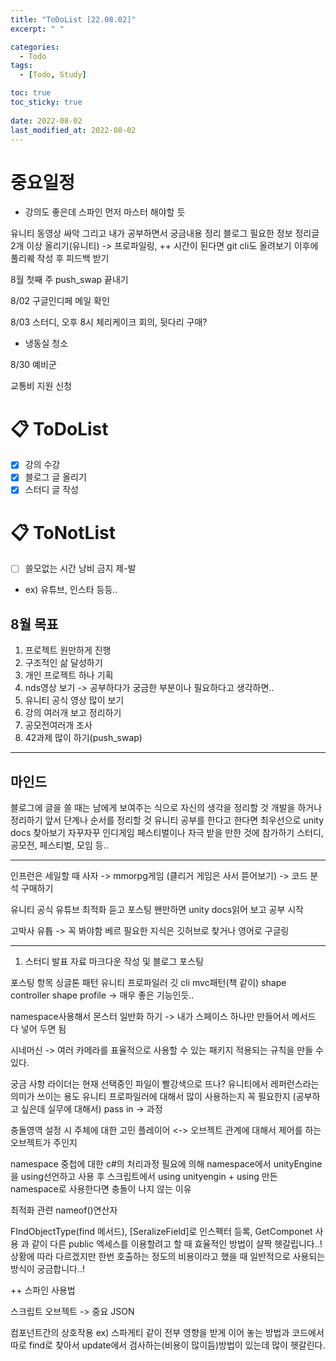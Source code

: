 ```yaml
---
title: "ToDoList [22.08.02]"
excerpt: " "

categories:
  - Todo
tags:
  - [Todo, Study]

toc: true
toc_sticky: true
 
date: 2022-08-02
last_modified_at: 2022-08-02
---
```


# 중요일정

- 강의도 좋은데 스파인 먼저 마스터 해야할 듯

유니티 동영상 싸악 그리고 내가 공부하면서 궁금내용 정리
블로그 필요한 정보 정리글 2개 이상 올리기(유니티) -> 프로파일링,
++ 시간이 된다면 git cli도 올려보기
이후에 풀리퀘 작성 후 피드백 받기

8월 첫째 주 push_swap 끝내기

8/02 구글인디페 메일 확인

8/03 스터디, 오후 8시 체리케이크 회의, 뒷다리 구매?
  - 냉동실 청소

8/30 예비군

교통비 지원 신청 

# 📋 ToDoList  

- [x] 강의 수강
- [x] 블로그 글 올리기
- [x] 스터디 글 작성
  
# 📋 ToNotList  

- [ ] 쓸모없는 시간 낭비 금지 제-발
- ex) 유튜브, 인스타 등등..

## 8월 목표  

1. 프로젝트 원만하게 진행
2. 구조적인 삶 달성하기
3. 개인 프로젝트 하나 기획
4. nds영상 보기 -> 공부하다가 궁금한 부분이나 필요하다고 생각하면..
5. 유니티 공식 영상 많이 보기
6. 강의 여러개 보고 정리하기
7. 공모전여러개 조사
8. 42과제 많이 하기(push_swap)

---

## 마인드

블로그에 글을 쓸 때는 남에게 보여주는 식으로 자신의 생각을 정리할 것
개발을 하거나 정리하기 앞서 단계나 순서를 정리할 것
유니티 공부를 한다고 한다면 최우선으로 unity docs 찾아보기
자꾸자꾸 인디게임 페스티벌이나 자극 받을 만한 것에 참가하기
스터디, 공모전, 페스티벌, 모임 등..

---

인프런은 세일할 때 사자 -> mmorpg게임
(클리거 게임은 사서 뜯어보기) -> 코드 분석 구매하기

유니티 공식 유튜브 최적화 듣고 포스팅
왠만하면 unity docs읽어 보고 공부 시작

고박사 유튭 -> 꼭 봐야함 
베르
필요한 지식은 깃허브로 찾거나 영어로 구글링

---

1. 스터디 발표 자료 마크다운 작성 및 블로그 포스팅

포스팅 항목
싱글톤 패턴
유니티 프로파일러
깃 cli 
mvc패턴(책 같이)
shape controller
shape profile -> 매우 좋은 기능인듯..

namespace사용해서 몬스터 일반화 하기 -> 내가 스페이스 하나만 만들어서 메서드 다 넣어 두면 됨

시네머신
-> 여러 카메라를 표율적으로 사용할 수 있는 패키지 
적용되는 규칙을 만들 수 있다.

궁금 사항 라이더는 현재 선택중인 파일이 빨강색으로 뜨나?
유니티에서 레퍼런스라는 의미가 쓰이는 용도
유니티 프로파일러에 대해서 많이 사용하는지 꼭 필요한지
(공부하고 싶은데 실무에 대해서)
pass in -> 과정

충돌영역 설정 시 주체에 대한 고민 
플레이어 <-> 오브젝트 관계에 대해서
제어를 하는 오브젝트가 주인지

namespace 중첩에 대한 c#의 처리과정
필요에 의해 namespace에서 unityEngine을 using선언하고 사용 후
스크립트에서 using unityengin + using 만든 namespace로 사용한다면
충돌이 나지 않는 이유

최적화 관련 nameof()연산자

FIndObjectType(find 메서드), [SeralizeField]로 인스펙터 등록, GetComponet 사용
과 같이 다른 public 엑세스를 이용할려고 할 때 효율적인 방법이 살짝 헷갈립니다..! 
상황에 따라 다르겠지만  한번 호출하는 정도의 비용이라고 했을 때 일반적으로 사용되는 방식이 궁금합니다..!  

++ 스파인 사용법

스크립트 오브젝트  -> 중요
JSON

컴포넌트간의 상호작용
ex) 스파게티 같이 전부 영향을 받게 이어 놓는 방법과 코드에서 따로 find로 찾아서 update에서 검사하는(비용이 많이듬)방법이 있는데 많이 헷갈린다.  
